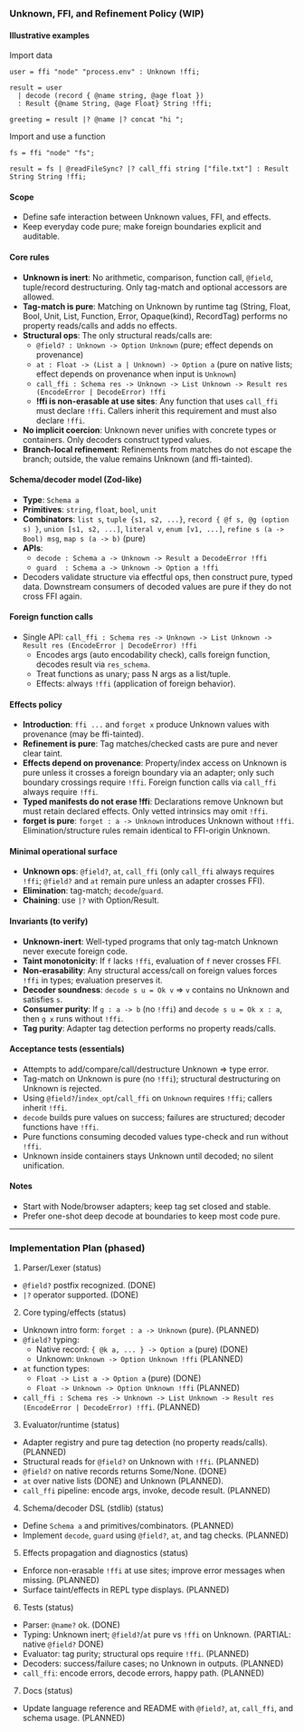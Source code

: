 ### Unknown, FFI, and Refinement Policy (WIP)

#### Illustrative examples

Import data

```noolang
user = ffi "node" "process.env" : Unknown !ffi;

result = user
  | decode (record { @name string, @age float })
  : Result {@name String, @age Float} String !ffi;

greeting = result |? @name |? concat "hi ";
```

Import and use a function

```noolang
fs = ffi "node" "fs";

result = fs | @readFileSync? |? call_ffi string ["file.txt"] : Result String String !ffi;
```

#### Scope

- Define safe interaction between Unknown values, FFI, and effects.
- Keep everyday code pure; make foreign boundaries explicit and auditable.

#### Core rules

- **Unknown is inert**: No arithmetic, comparison, function call, `@field`, tuple/record destructuring. Only tag-match and optional accessors are allowed.
- **Tag-match is pure**: Matching on Unknown by runtime tag (String, Float, Bool, Unit, List, Function, Error, Opaque(kind), RecordTag) performs no property reads/calls and adds no effects.
- **Structural ops**: The only structural reads/calls are:
  - `@field? : Unknown -> Option Unknown` (pure; effect depends on provenance)
  - `at : Float -> (List a | Unknown) -> Option a` (pure on native lists; effect depends on provenance when input is `Unknown`)
  - `call_ffi : Schema res -> Unknown -> List Unknown -> Result res (EncodeError | DecodeError) !ffi`
  - **!ffi is non-erasable at use sites**: Any function that uses `call_ffi` must declare `!ffi`. Callers inherit this requirement and must also declare `!ffi`.
- **No implicit coercion**: Unknown never unifies with concrete types or containers. Only decoders construct typed values.
- **Branch-local refinement**: Refinements from matches do not escape the branch; outside, the value remains Unknown (and ffi-tainted).

#### Schema/decoder model (Zod-like)

- **Type**: `Schema a`
- **Primitives**: `string`, `float`, `bool`, `unit`
- **Combinators**: `list s`, `tuple {s1, s2, ...}`, `record { @f s, @g (option s) }`, `union [s1, s2, ...]`, `literal v`, `enum [v1, ...]`, `refine s (a -> Bool) msg`, `map s (a -> b)` (pure)
- **APIs**:
  - `decode : Schema a -> Unknown -> Result a DecodeError !ffi`
  - `guard  : Schema a -> Unknown -> Option a !ffi`
- Decoders validate structure via effectful ops, then construct pure, typed data. Downstream consumers of decoded values are pure if they do not cross FFI again.

#### Foreign function calls

- Single API: `call_ffi : Schema res -> Unknown -> List Unknown -> Result res (EncodeError | DecodeError) !ffi`
  - Encodes args (auto encodability check), calls foreign function, decodes result via `res_schema`.
  - Treat functions as unary; pass N args as a list/tuple.
  - Effects: always `!ffi` (application of foreign behavior).

#### Effects policy

- **Introduction**: `ffi ...` and `forget x` produce Unknown values with provenance (may be ffi-tainted).
- **Refinement is pure**: Tag matches/checked casts are pure and never clear taint.
- **Effects depend on provenance**: Property/index access on Unknown is pure unless it crosses a foreign boundary via an adapter; only such boundary crossings require `!ffi`. Foreign function calls via `call_ffi` always require `!ffi`.
- **Typed manifests do not erase !ffi**: Declarations remove Unknown but must retain declared effects. Only vetted intrinsics may omit `!ffi`.
- **forget is pure**: `forget : a -> Unknown` introduces Unknown without `!ffi`. Elimination/structure rules remain identical to FFI-origin Unknown.

#### Minimal operational surface

- **Unknown ops**: `@field?`, `at`, `call_ffi` (only `call_ffi` always requires `!ffi`; `@field?` and `at` remain pure unless an adapter crosses FFI).
- **Elimination**: tag-match; `decode`/`guard`.
- **Chaining**: use `|?` with Option/Result.

#### Invariants (to verify)

- **Unknown-inert**: Well-typed programs that only tag-match Unknown never execute foreign code.
- **Taint monotonicity**: If `f` lacks `!ffi`, evaluation of `f` never crosses FFI.
- **Non‑erasability**: Any structural access/call on foreign values forces `!ffi` in types; evaluation preserves it.
- **Decoder soundness**: `decode s u = Ok v` ⇒ `v` contains no Unknown and satisfies `s`.
- **Consumer purity**: If `g : a -> b` (no `!ffi`) and `decode s u = Ok x : a`, then `g x` runs without `!ffi`.
- **Tag purity**: Adapter tag detection performs no property reads/calls.

#### Acceptance tests (essentials)

- Attempts to add/compare/call/destructure Unknown ⇒ type error.
- Tag-match on Unknown is pure (no `!ffi`); structural destructuring on Unknown is rejected.
- Using `@field?`/`index_opt`/`call_ffi` on `Unknown` requires `!ffi`; callers inherit `!ffi`.
- `decode` builds pure values on success; failures are structured; decoder functions have `!ffi`.
- Pure functions consuming decoded values type-check and run without `!ffi`.
- Unknown inside containers stays Unknown until decoded; no silent unification.

#### Notes

- Start with Node/browser adapters; keep tag set closed and stable.
- Prefer one-shot deep decode at boundaries to keep most code pure.

---

### Implementation Plan (phased)

1. Parser/Lexer (status)

- `@field?` postfix recognized. (DONE)
- `|?` operator supported. (DONE)

2. Core typing/effects (status)

- Unknown intro form: `forget : a -> Unknown` (pure). (PLANNED)
- `@field?` typing:
  - Native record: `{ @k a, ... } -> Option a` (pure) (DONE)
  - Unknown: `Unknown -> Option Unknown !ffi` (PLANNED)
- `at` function types:
  - `Float -> List a -> Option a` (pure) (DONE)
  - `Float -> Unknown -> Option Unknown !ffi` (PLANNED)
- `call_ffi : Schema res -> Unknown -> List Unknown -> Result res (EncodeError | DecodeError) !ffi`. (PLANNED)

3. Evaluator/runtime (status)

- Adapter registry and pure tag detection (no property reads/calls). (PLANNED)
- Structural reads for `@field?` on Unknown with `!ffi`. (PLANNED)
- `@field?` on native records returns Some/None. (DONE)
- `at` over native lists (DONE) and Unknown (PLANNED).
- `call_ffi` pipeline: encode args, invoke, decode result. (PLANNED)

4. Schema/decoder DSL (stdlib) (status)

- Define `Schema a` and primitives/combinators. (PLANNED)
- Implement `decode`, `guard` using `@field?`, `at`, and tag checks. (PLANNED)

5. Effects propagation and diagnostics (status)

- Enforce non-erasable `!ffi` at use sites; improve error messages when missing. (PLANNED)
- Surface taint/effects in REPL type displays. (PLANNED)

6. Tests (status)

- Parser: `@name?` ok. (DONE)
- Typing: Unknown inert; `@field?`/`at` pure vs `!ffi` on Unknown. (PARTIAL: native `@field?` DONE)
- Evaluator: tag purity; structural ops require `!ffi`. (PLANNED)
- Decoders: success/failure cases; no Unknown in outputs. (PLANNED)
- `call_ffi`: encode errors, decode errors, happy path. (PLANNED)

7. Docs (status)

- Update language reference and README with `@field?`, `at`, `call_ffi`, and schema usage. (PLANNED)
